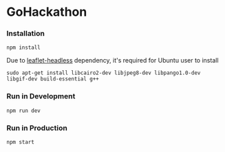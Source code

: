 GoHackathon
===========

### Installation
```
npm install
```
Due to [leaflet-headless](https://github.com/jieter/leaflet-headless) dependency, it's required for Ubuntu user to install
```
sudo apt-get install libcairo2-dev libjpeg8-dev libpango1.0-dev libgif-dev build-essential g++
```

### Run in Development
```
npm run dev
```

### Run in Production
```
npm start
```